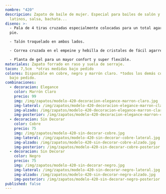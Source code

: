 ```yaml
---
nombre: "420"
descripcion: Zapato de baile de mujer. Especial para bailes de salón y bailes
  latinos, salsa, bachata...
diseno: >-
  - Pala de 4 tiras cruzadas especialmente colocadas para un total agarre del
  pie.

  - Talón troquelado en ambos lados.

  - Correa cruzada en el empeine y hebilla de cristales de fácil agarre para no tener que desabrocharla.

  - Planta de gel para un mayor confort y super flexible.
materiales: Zapato forrado en raso y suela de serraje.
tacon: 7,5cm  *otras medidas bajo pedido
colores: Disponible en cobre, negro y marrón claro. *todos los demás colores
  bajo pedido.
combinaciones:
  - decoracion: Elegance
    color: Marrón Claro
    precio: 99
    img: /img/zapatos/modelo-420-decoracion-elegance-marron-claro.jpg
    img-lateral: /img/zapatos/modelo-420-decoracion-elegance-marron-claro-lateral.jpg
    img-alzado: /img/zapatos/modelo-420-decoracion-elegance-marron-claro-alzado.jpg
    img-posterior: /img/zapatos/modelo-420-decoracion-elegance-marron-claro-posterior.jpg
  - decoracion: Sin Decorar
    color: Cobre
    precio: 75
    img: /img/zapatos/modelo-420-sin-decorar-cobre.jpg
    img-lateral: /img/zapatos/modelo-420-sin-decorar-cobre-lateral.jpg
    img-alzado: /img/zapatos/modelo-420-sin-decorar-cobre-alzado.jpg
    img-posterior: /img/zapatos/modelo-420-sin-decorar-cobre-posterior.jpg
  - decoracion: Sin Decorar
    color: Negro
    precio: 75
    img: /img/zapatos/modelo-420-sin-decorar-negro.jpg
    img-lateral: /img/zapatos/modelo-420-sin-decorar-negro-lateral.jpg
    img-alzado: /img/zapatos/modelo-420-sin-decorar-negro-alzado.jpg
    img-posterior: /img/zapatos/modelo-420-sin-decorar-negro-posterior.jpg
published: false
---
```

